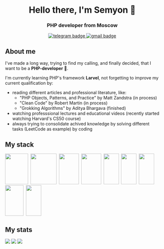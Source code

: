 <div align="center">
 <h1>Hello there, I'm Semyon 👋</h1>
 <h3>PHP developer from Moscow</h3>
 <!--<img src="https://github.com/MrShimson/MrShimson/blob/main/hellothere.gif" alt="hellothere.gif">-->
 <a href="https://t.me/mr_shimson" alt="telegram link">
  <img src="https://img.shields.io/badge/Telegram-2CA5E0?style=for-the-badge&logo=telegram&logoColor=white" alt="telegram badge">
 </a>
 <a href="mailto:semnikiforov2000@gmail.com" alt="email link">
  <img src="https://img.shields.io/badge/Gmail-D14836?style=for-the-badge&logo=gmail&logoColor=white" alt="gmail badge">
 </a>
</div>

## About me
I've made a long way, trying to find my calling, and finally decided, that I want to be a **PHP-developer** 🐘.

I'm currently learning PHP's framework  **Larvel**, not forgetting to improve my current qualification by:
* reading different articles and professional literature, like:
  * "PHP Objects, Patterns, and Practice" by Matt Zandstra (in process)
  * "Clean Code" by Robert Martin (in process)
  * "Grokking Algorithms" by Aditya Bhargava (finished)
* watching professsional lectures and educational videos (recently started watching Harvard's CS50 course)
* always trying to consolidate achived knowledge by solving different tasks (LeetCode as example) by coding

## My stack
<img src="https://cdn.jsdelivr.net/gh/devicons/devicon@latest/icons/php/php-original.svg" width="75" height="100" />&nbsp;
<img src="https://cdn.jsdelivr.net/gh/devicons/devicon@latest/icons/laravel/laravel-original-wordmark.svg" width="85" height="100" />&nbsp;
<img src="https://cdn.jsdelivr.net/gh/devicons/devicon@latest/icons/composer/composer-original.svg" width="65" height="100" />&nbsp;
<img src="https://cdn.jsdelivr.net/gh/devicons/devicon@latest/icons/postgresql/postgresql-plain-wordmark.svg" width="65" height="100" />&nbsp;
<img src="https://cdn.jsdelivr.net/gh/devicons/devicon@latest/icons/git/git-original.svg" width="50" height="100" />&nbsp;
<img src="https://cdn.jsdelivr.net/gh/devicons/devicon@latest/icons/html5/html5-original.svg" width="50" height="100" />&nbsp;
<img src="https://cdn.jsdelivr.net/gh/devicons/devicon@latest/icons/css3/css3-original.svg" width="50" height="100" />&nbsp;
<img src="https://cdn.jsdelivr.net/gh/devicons/devicon@latest/icons/bootstrap/bootstrap-original.svg" width="60" height="100" />&nbsp;
<img src="https://cdn.jsdelivr.net/gh/devicons/devicon@latest/icons/githubactions/githubactions-original.svg" width="50" height="100" />&nbsp;

## My stats

![](http://github-profile-summary-cards.vercel.app/api/cards/profile-details?username=MrShimson&theme=midnight_purple)
![](http://github-profile-summary-cards.vercel.app/api/cards/stats?username=MrShimson&theme=midnight_purple)
![](http://github-profile-summary-cards.vercel.app/api/cards/most-commit-language?username=MrShimson&theme=midnight_purple)
